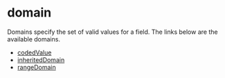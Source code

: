 # domain

Domains specify the set of valid values for a field. The links below are the available domains.


* [codedValue](codedValue_domain.md)
* [inheritedDomain](inherited_domain.md)
* [rangeDomain](range_domain.md)
